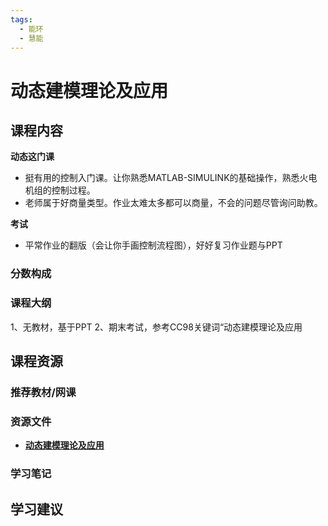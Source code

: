 ```yaml
---
tags:
  - 能环
  - 慧能
---
```


# 动态建模理论及应用

## 课程内容

**动态这门课**

- 挺有用的控制入门课。让你熟悉MATLAB-SIMULINK的基础操作，熟悉火电机组的控制过程。
- 老师属于好商量类型。作业太难太多都可以商量，不会的问题尽管询问助教。

**考试**

- 平常作业的翻版（会让你手画控制流程图），好好复习作业题与PPT

### 分数构成

### 课程大纲

1、无教材，基于PPT
2、期末考试，参考CC98关键词“动态建模理论及应用





## 课程资源

### 推荐教材/网课

### 资源文件

- [**动态建模理论及应用**](https://pan.baidu.com/s/1laq7bhZ6Pg5V7sw9dAeYNQ?pwd=ah8k)

### 学习笔记

## 学习建议


